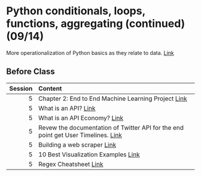 Python conditionals, loops, functions, aggregating (continued)  (09/14)
============================

More operationalization of Python basics as they relate to data. [Link](../../sessions/session5)

## Before Class

|   Session | Content                                                                                                                                                                                    |
|----------:|:-------------------------------------------------------------------------------------------------------------------------------------------------------------------------------------------|
|         5 | Chapter 2: End to End Machine Learning Project [Link](https://www.amazon.com/Hands-Machine-Learning-Scikit-Learn-TensorFlow/dp/1492032646/)                                                |
|         5 | What is an API? [Link](https://www.freecodecamp.org/news/what-is-an-api-in-english-please-b880a3214a82/)                                                                                   |
|         5 | What is an API Economy? [Link](https://www.mulesoft.com/resources/api/what-is-an-api-economy)                                                                                              |
|         5 | Revew the documentation of Twitter API for the end point get User Timelines.  [Link](https://developer.twitter.com/en/docs/tweets/timelines/api-reference/get-statuses-user_timeline.html) |
|         5 | Building a web scraper [Link](https://www.dataquest.io/blog/web-scraping-tutorial-python/)                                                                                                 |
|         5 | 10 Best Visualization Examples [Link](https://www.tableau.com/learn/articles/best-beautiful-data-visualization-examples)                                                                   |
|         5 | Regex Cheatsheet [Link](https://medium.com/factory-mind/regex-tutorial-a-simple-cheatsheet-by-examples-649dc1c3f285)                                                                       |

